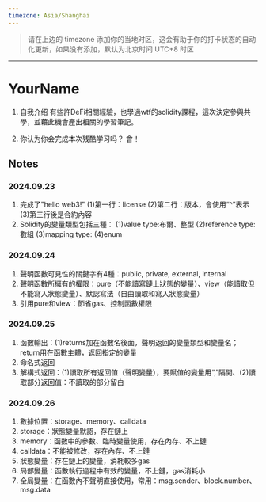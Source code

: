 ```yaml
---
timezone: Asia/Shanghai
---
```


> 请在上边的 timezone 添加你的当地时区，这会有助于你的打卡状态的自动化更新，如果没有添加，默认为北京时间 UTC+8 时区


---

# YourName

1. 自我介绍
有些許DeFi相關經驗，也學過wtf的solidity課程，這次決定參與共學，並藉此機會產出相關的學習筆記。

2. 你认为你会完成本次残酷学习吗？
   會！
   
## Notes

<!-- Content_START -->

### 2024.09.23
1. 完成了"hello web3!"
   (1)第一行：license
   (2)第二行：版本，會使用“^”表示
   (3)第三行後是合約內容
2. Solidity的變量類型包括三種：
   (1)value type:布爾、整型
   (2)reference type:數組
   (3)mapping type:
   (4)enum

### 2024.09.24
1. 聲明函數可見性的關鍵字有4種：public, private, external, internal
2. 聲明函數所擁有的權限：pure（不能讀寫鏈上狀態的變量）、view（能讀取但不能寫入狀態變量）、默認寫法（自由讀取和寫入狀態變量）
3. 引用pure和view：節省gas、控制函數權限


### 2024.09.25
1. 函數輸出：(1)returns加在函數名後面，聲明返回的變量類型和變量名；return用在函數主體，返回指定的變量
2. 命名式返回
3. 解構式返回：(1)讀取所有返回值（聲明變量），要賦值的變量用“,”隔開、(2)讀取部分返回值：不讀取的部分留白

### 2024.09.26
1. 數據位置：storage、memory、calldata
2. storage：狀態變量默認，存在鏈上
3. memory：函數中的參數、臨時變量使用，存在內存、不上鏈
4. calldata：不能被修改，存在內存、不上鏈
5. 狀態變量：存在鏈上的變量，消耗較多gas
6. 局部變量：函數執行過程中有效的變量，不上鏈，gas消耗小
7. 全局變量：在函數內不聲明直接使用，常用：msg.sender、block.number、msg.data
   

<!-- Content_END -->
